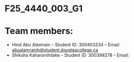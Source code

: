 # F25_4440_003_G1
# Team members:
- Hind Abu Alamrain – Student ID: 300403234  – Email: abualamrainh@student.douglascollege.ca   
- Shiksha Kaharanthilake – Student ID:  300398278   – Email:

 
